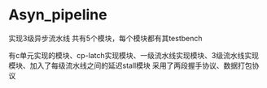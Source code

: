 # Asyn_pipeline
实现3级异步流水线
共有5个模块，每个模块都有其testbench

有c单元实现的模块、cp-latch实现模块、一级流水线实现模块、3级流水线实现模块、加入了每级流水线之间的延迟stall模块
采用了两段握手协议、数据打包协议
